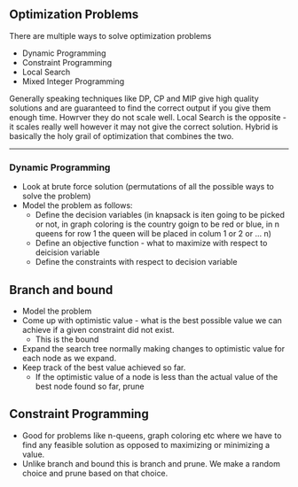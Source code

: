 

## Optimization Problems

There are multiple ways to solve optimization problems

- Dynamic Programming
- Constraint Programming
- Local Search
- Mixed Integer Programming

Generally speaking techniques like DP, CP and MIP give high quality solutions and are guaranteed to find the correct output if you give them enough time. Howrver they do not scale well. Local Search is the opposite - it scales really well however it may not give the correct solution. Hybrid is basically the holy grail of optimization that combines the two.

---------------------------------------------

### Dynamic Programming

- Look at brute force solution (permutations of all the possible ways to solve the problem)
- Model the problem as follows:
  - Define the decision variables (in knapsack is iten going to be picked or not, in graph coloring is the country goign to be red or blue, in n queens for row 1 the queen will be placed in colum 1 or 2 or ... n)
  - Define an objective function - what to maximize with respect to deicision variable
  - Define the constraints with respect to decision variable
  
## Branch and bound

- Model the problem
- Come up with optimistic value - what is the best possible value we can achieve if a given constraint did not exist.
  - This is the bound
- Expand the search tree normally making changes to optimistic value for each node as we expand.
- Keep track of the best value achieved so far.
  - If the optimistic value of a node is less than the actual value of the best node found so far, prune

## Constraint Programming

- Good for problems like n-queens, graph coloring etc where we have to find any feasible solution as opposed to maximizing or minimizing a value.
- Unlike branch and bound this is branch and prune. We make a random choice and prune based on that choice.
  
